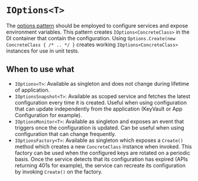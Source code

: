 # `IOptions<T>`

The [options pattern](https://docs.microsoft.com/en-us/aspnet/core/fundamentals/configuration/options) should be employed to configure services and expose environment variables. This pattern creates `IOptions<ConcreteClass>` in the DI container that contain the configuration. Using `Options.Create(new ConcreteClass { /* .. */ }` creates working `IOptions<ConcreteClass>` instances for use in unit tests.

## When to use what

- `IOptions<T>`: Available as singleton and does not change during lifetime of application.
- `IOptionsSnapshot<T>`: Available as scoped service and fetches the latest configuration every time it is created. Useful when using configuration that can update independently from the application (KeyVault or App Configuration for example).
- `IOptionsMonitor<T>`: Available as singleton and exposes an event that triggers once the configuration is updated. Can be useful when using configuration that can change frequently.
- `IOptionsFactory<T>`: Available as singleton which exposes a `Create()` method which creates a new `ConcreteClass` instance when invoked. This factory can be used when the configured keys are rotated on a periodic basis. Once the service detects that its configuration has expired (APIs returning 401s for example), the service can recreate its configuration by invoking `Create()` on the factory.
